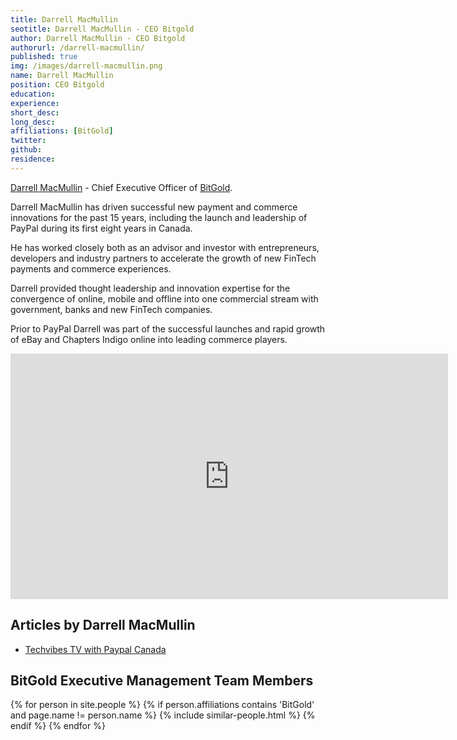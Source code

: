```yaml
---
title: Darrell MacMullin
seotitle: Darrell MacMullin - CEO Bitgold
author: Darrell MacMullin - CEO Bitgold
authorurl: /darrell-macmullin/
published: true
img: /images/darrell-macmullin.png
name: Darrell MacMullin
position: CEO Bitgold
education: 
experience: 
short_desc: 
long_desc: 
affiliations: [BitGold]
twitter: 
github: 
residence: 
---
```

<a href="/darrell-macmullin/">Darrell MacMullin</a> - Chief Executive Officer of <a href="/bitgold/">BitGold</a>.

Darrell MacMullin has driven successful new payment and commerce innovations for the past 15 years, including the launch and leadership of PayPal during its first eight years in Canada.

He has worked closely both as an advisor and investor with entrepreneurs, developers and industry partners to accelerate the growth of new FinTech payments and commerce experiences.

Darrell provided thought leadership and innovation expertise for the convergence of online, mobile and offline into one commercial stream with government, banks and new FinTech companies.

Prior to PayPal Darrell was part of the successful launches and rapid growth of eBay and Chapters Indigo online into leading commerce players.

<center><iframe src="https://player.vimeo.com/video/28200206" width="700" height="393" frameborder="0" webkitallowfullscreen mozallowfullscreen allowfullscreen></iframe></center>

## Articles by Darrell MacMullin

<ul>
<li><a href="http://www.techvibes.com/blog/techvibes-tv-paypal-canadas-darrell-macmullin-2011-09-01">Techvibes TV with Paypal Canada</a></li>
</ul>

## BitGold Executive Management Team Members

<div class="similar-people-wrap">
{% for person in site.people %}
{% if person.affiliations contains 'BitGold' and page.name != person.name %}
{% include similar-people.html %}
{% endif %}
{% endfor %}
</div>